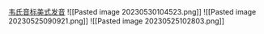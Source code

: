 [韦氏音标美式发音](https://www.bilibili.com/video/BV1vf4y1x7Ft?p=3&spm_id_from=pageDriver&vd_source=b92112731015c20054034d26c9ad8a67)
![[Pasted image 20230530104523.png]]
![[Pasted image 20230525090921.png]]
![[Pasted image 20230525102803.png]]